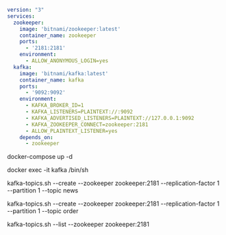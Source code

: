 

```yml
version: "3"
services:
  zookeeper:
    image: 'bitnami/zookeeper:latest'
    container_name: zookeeper
    ports:
      - '2181:2181'
    environment:
      - ALLOW_ANONYMOUS_LOGIN=yes
  kafka:
    image: 'bitnami/kafka:latest'
    container_name: kafka
    ports:
      - '9092:9092'
    environment:
      - KAFKA_BROKER_ID=1
      - KAFKA_LISTENERS=PLAINTEXT://:9092
      - KAFKA_ADVERTISED_LISTENERS=PLAINTEXT://127.0.0.1:9092
      - KAFKA_ZOOKEEPER_CONNECT=zookeeper:2181
      - ALLOW_PLAINTEXT_LISTENER=yes
    depends_on:
      - zookeeper 
```

docker-compose up -d


docker exec -it kafka /bin/sh

kafka-topics.sh --create --zookeeper zookeeper:2181 --replication-factor 1 --partition 1 --topic news

kafka-topics.sh --create --zookeeper zookeeper:2181 --replication-factor 1 --partition 1 --topic order

kafka-topics.sh --list --zookeeper zookeeper:2181